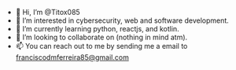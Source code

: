 - 👋 Hi, I’m @Titox085
- 👀 I’m interested in cybersecurity, web and software development.
- 🌱 I’m currently learning python, reactjs, and kotlin.
- 💞️ I’m looking to collaborate on (nothing in mind atm).
- 📫 You can reach out to me by sending me a email to franciscodmferreira85@gmail.com 

